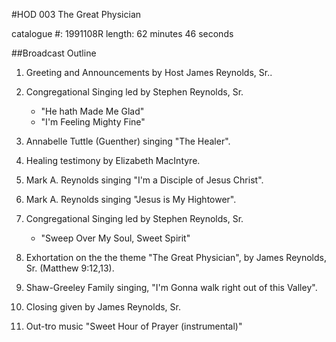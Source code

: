 #HOD 003 The Great Physician

catalogue #: 1991108R
length: 62 minutes 46 seconds

##Broadcast Outline

1. Greeting and Announcements by Host James Reynolds, Sr.. 

2. Congregational Singing led by Stephen Reynolds, Sr.

	- "He hath Made Me Glad" 
	- "I'm Feeling Mighty Fine"

3. Annabelle Tuttle (Guenther) singing "The Healer".

4. Healing testimony by Elizabeth MacIntyre.

5. Mark A. Reynolds singing "I'm a Disciple of Jesus Christ".

6. Mark A. Reynolds singing "Jesus is My Hightower".

7. Congregational Singing led by Stephen Reynolds, Sr.

	- "Sweep Over My Soul, Sweet Spirit"

8. Exhortation on the the theme "The Great Physician", by James Reynolds, Sr. (Matthew 9:12,13).

9. Shaw-Greeley Family singing, "I'm Gonna walk right out of this Valley".

10. Closing given by James Reynolds, Sr.

11. Out-tro music "Sweet Hour of Prayer (instrumental)"